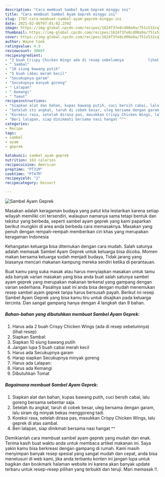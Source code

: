 ```yaml
---
description: "Cara membuat Sambel Ayam Geprek minggu ini"
title: "Cara membuat Sambel Ayam Geprek minggu ini"
slug: 1787-cara-membuat-sambel-ayam-geprek-minggu-ini
date: 2021-02-06T07:01:02.259Z
image: https://img-global.cpcdn.com/recipes/1624f3fe8cd00a9a/751x532cq70/sambel-ayam-geprek-foto-resep-utama.jpg
thumbnail: https://img-global.cpcdn.com/recipes/1624f3fe8cd00a9a/751x532cq70/sambel-ayam-geprek-foto-resep-utama.jpg
cover: https://img-global.cpcdn.com/recipes/1624f3fe8cd00a9a/751x532cq70/sambel-ayam-geprek-foto-resep-utama.jpg
author: Wayne Cook
ratingvalue: 4.9
reviewcount: 30697
recipeingredient:
- "2 buah Crispy Chicken Wings ada di resep sebelumnya           lihat resep"
- " Sambal"
- "10 siung bawang putih"
- "5 buah cabai merah kecil"
- "Secukupnya garam"
- "Secukupnya minyak goreng"
- " Lalapan"
- " Kemangi"
- " Tomat"
recipeinstructions:
- "Siapkan alat dan bahan, kupas bawang putih, cuci bersih cabai, lalu goreng bersama sebentar saja."
- "Setelah itu angkat, taruh di cobek besar, uleg bersama dengan garam, lalu siram dg minyak bekas menggoreng tadi."
- "Koreksi rasa, setelah dirasa pas, masukkan Crispy Chicken Wings, lalu geprek di atas sambal."
- "Beri lalapan, siap dinikmati bersama nasi hangat ^^"
categories:
- Recipe
tags:
- sambel
- ayam
- geprek

katakunci: sambel ayam geprek 
nutrition: 163 calories
recipecuisine: American
preptime: "PT31M"
cooktime: "PT47M"
recipeyield: "2"
recipecategory: Dessert

---
```



![Sambel Ayam Geprek](https://img-global.cpcdn.com/recipes/1624f3fe8cd00a9a/751x532cq70/sambel-ayam-geprek-foto-resep-utama.jpg)

Masakan adalah keragaman budaya yang patut kita lestarikan karena setiap wilayah memiliki ciri tersendiri, walaupun namanya sama tetapi bentuk dan tekstur yang berbeda, seperti sambel ayam geprek yang kami paparkan berikut mungkin di area anda berbeda cara memasaknya. Masakan yang penuh dengan rempah-rempah memberikan ciri khas yang merupakan keragaman Indonesia

Kehangatan keluarga bisa ditemukan dengan cara mudah. Salah satunya adalah memasak Sambel Ayam Geprek untuk keluarga bisa dicoba. Momen makan bersama keluarga sudah menjadi budaya, Tidak jarang yang biasanya mencari makanan kampung mereka sendiri ketika di perantauan.



Buat kamu yang suka masak atau harus menyiapkan masakan untuk tamu ada banyak varian masakan yang bisa anda buat salah satunya sambel ayam geprek yang merupakan makanan terkenal yang gampang dengan varian sederhana. Pasalnya saat ini anda bisa dengan mudah menemukan resep sambel ayam geprek tanpa harus bersusah payah.
Berikut ini resep Sambel Ayam Geprek yang bisa kamu tiru untuk disajikan pada keluarga tercinta. Dan sangat gampang hanya dengan 4 langkah dan 9 bahan.


<!--inarticleads1-->

##### Bahan-bahan yang dibutuhkan membuat Sambel Ayam Geprek:

1. Harus ada 2 buah Crispy Chicken Wings (ada di resep sebelumnya)           (lihat resep)
1. Siapkan  Sambal:
1. Siapkan 10 siung bawang putih
1. Jangan lupa 5 buah cabai merah kecil
1. Harus ada Secukupnya garam
1. Harap siapkan Secukupnya minyak goreng
1. Harus ada  Lalapan:
1. Harus ada  Kemangi
1. Dibutuhkan  Tomat




<!--inarticleads2-->

##### Bagaimana membuat  Sambel Ayam Geprek:

1. Siapkan alat dan bahan, kupas bawang putih, cuci bersih cabai, lalu goreng bersama sebentar saja.
1. Setelah itu angkat, taruh di cobek besar, uleg bersama dengan garam, lalu siram dg minyak bekas menggoreng tadi.
1. Koreksi rasa, setelah dirasa pas, masukkan Crispy Chicken Wings, lalu geprek di atas sambal.
1. Beri lalapan, siap dinikmati bersama nasi hangat ^^




Demikianlah cara membuat sambel ayam geprek yang mudah dan enak. Terima kasih buat waktu anda untuk membaca artikel makanan ini. Saya yakin kamu bisa berkreasi dengan gampang di rumah. Kami masih menyimpan banyak resep spesial yang sangat mudah dan cepat, anda bisa menelusuri di web kami, jika anda terbantu konten ini jangan lupa untuk bagikan dan bookmark halaman website ini karena akan banyak update terbaru untuk resep-resep pilihan yang terbukti dan teruji. Mari memasak !!. 
